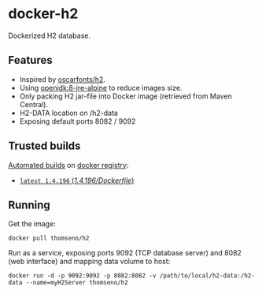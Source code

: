 # docker-h2

Dockerized H2 database.

## Features

* Inspired by [oscarfonts/h2](https://github.com/oscarfonts/docker-h2).
* Using [openjdk:8-jre-alpine](https://hub.docker.com/r/_/openjdk/) to reduce images size.
* Only packing H2 jar-file into Docker image (retrieved from Maven Central).
* H2-DATA location on /h2-data
* Exposing default ports 8082 / 9092

## Trusted builds

[Automated builds](https://hub.docker.com/r/thomseno/h2/) on [docker registry](https://registry.hub.docker.com/):

* [`latest`, `1.4.196` (*1.4.196/Dockerfile*)](https://github.com/thomseno/docker-h2/blob/master/Dockerfile)

## Running

Get the image:

```
docker pull thomseno/h2
```

Run as a service, exposing ports 9092 (TCP database server) and 8082 (web interface) and mapping data volume to host:

```
docker run -d -p 9092:9092 -p 8082:8082 -v /path/to/local/h2-data:/h2-data --name=myH2Server thomseno/h2
```
